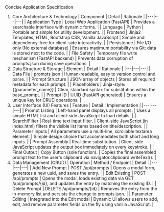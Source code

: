 Concise Application Specification
1. Core Architecture & Technology
| Component | Detail | Rationale |
|---|---|---|
| Application Type | Local Web Application (FastAPI) | Provides a searchable interface with dynamic forms. |
| Language | Python | Portable and simple for utility development. |
| Frontend | Jinja2 Templates, HTML, Bootstrap CSS, Vanilla JavaScript | Simple and dependency-free for client-side interactivity. |
| Persistence | File I/O only (No external database) | Ensures maximum portability via Git; data is stored next to the code. |
| File Safety | Temporary file write mechanism (FastAPI backend) | Prevents data corruption of prompts.json during save operations. |
2. Data Structure & Storage
| Element | Detail | Rationale |
|---|---|---|
| Data File | prompts.json | Human-readable, easy to version control and parse. |
| Prompt Structure | JSON array of objects | Stores all required metadata for each prompt. |
| Placeholders | Jinja-style: {{parameter_name}} | Clear, standard syntax for substitution within the base_prompt. |
| Prompt ID | UUID (FastAPI generated) | Ensures a unique key for CRUD operations. |
3. User Interface (UI) Features
| Feature | Detail | Implementation |
|---|---|---|
| Prompt Listing | Left-hand panel displays all prompts. | Uses a simple HTML list and client-side JavaScript to load details. |
| Search/Filter | Real-time text input filter. | Client-side JavaScript (in index.html) filters the visible list items based on title/description. |
| Parameter Inputs | All parameters use a multi-line, scrollable textarea element. | Simple design choice that accommodates both short and long inputs. |
| Prompt Assembly | Real-time substitution. | Client-side JavaScript updates the output box immediately on every keystroke. |
| Final Output | Copy Button (sole function). | Copies the final assembled prompt text to the user's clipboard via navigator.clipboard.writeText(). |
4. Data Management (CRUD)
| Operation | Method / Endpoint | Detail |
|---|---|---|
| Add New Prompt | POST /api/prompts | Opens a modal form, generates a new uuid, and saves the entry. |
| Edit Existing | POST /api/prompts | Opens the modal, loads existing data via GET /api/prompts/{id}, and updates the entry by matching the existing ID. |
| Delete Prompt | DELETE /api/prompts/{id} | Removes the entry from the in-memory list and persists the change to prompts.json. |
| Parameter Editing | Integrated into the Edit modal | Dynamic UI allows users to add, edit, and remove parameter fields on the fly using vanilla JavaScript. |